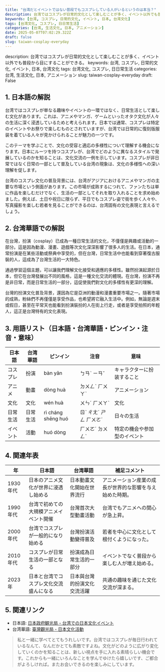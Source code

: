 ```yaml
---
title: "台湾だとイベントではない普段でもコスプレしている人がいるというのは本当？"
description: 台湾ではコスプレが日常的文化として楽しむことが多く、イベント以外でも普段から目にすることができる。
keywords: [台湾, コスプレ, 日常的文化, イベント, 日本, 台湾文化]
tags: [台湾文化, コスプレ, 日日常生活]
categories: [台湾, 生活文化, 日本, アニメーション]
date: 2025-05-07T07:02:29.322Z
draft: false
slug: taiwan-cosplay-everyday
---
```


description: 台湾ではコスプレが日常的文化として楽しむことが多く、イベント以外でも普段から目にすることができる。
keywords: 台湾, コスプレ, 日常的文化, イベント, 日本, 台湾文化
tags: 台湾文化, コスプレ, 日日常生活
categories: 台湾, 生活文化, 日本, アニメーション
slug: taiwan-cosplay-everyday
draft: False

## 1. 日本語の解説

台湾ではコスプレが単なる趣味やイベントの一環ではなく、日常生活として楽しむ文化があります。これは、アニメやマンガ、ゲームといったオタク文化が人々の生活に深く浸透しているためと考えられます。日本では通常、コスプレは特定のイベントやお祭りで楽しむものとされていますが、台湾では日常的に復刻版服装を着ている人々が見かけられることが魅力の一つです。

このテーマを学ぶことで、文化の受容と適応の多様性について理解する機会になります。日本にルーツを持つコスプレが、台湾でどのように異なるスタイルで発展しているのかを知ることは、文化交流の一例を示しています。コスプレが非日常ではなく日常の一部として普及している台湾の現象は、文化の多様性への深い理解を促します。

台湾のコスプレ文化の普及背景には、台湾がアジアにおけるアニメやマンガの主要な市場という側面があります。この市場が成熟するにつれて、ファンたちは単に作品を楽しむだけでなく、生活の一部としてそれを取り入れることを求め始めました。例えば、土日や祝日に限らず、平日でもコスプレ姿で街を歩く人々や、写真撮影を楽しむ若者を見ることができるのは、台湾固有の文化表現と言えるでしょう。

## 2. 台湾華語での解説

在台灣，扮演（cosplay）已成為一種日常生活的文化，不僅僅是興趣或活動的一部分。這是因為動漫、漫畫、遊戲等次文化深深影響了很多人的生活。在日本，通常扮演是在某些活動或祭典中享受的，但在台灣，日常生活中也能看到穿著復古服裝的人，這成為了台灣生活的一大特色。

通過學習這個主題，可以讓我們理解文化接受和適應的多樣性。雖然扮演起源於日本，但它在台灣發展出不同的風格，這是一種文化交流的體現。在台灣，扮演不再是非日常，而是日常生活的一部分，這促使我們對文化的多樣性有更深的理解。

台灣的扮演文化普及背景，還因為它是亞洲的動漫和漫畫重要市場之一。隨著市場的成熟，粉絲們不再僅僅是享受作品，也希望將它融入生活中。例如，無論是週末或假日，甚至在平常天也能看到扮演裝扮的人在街上行走，或者是享受拍照的年輕人，這正是台灣特有的文化表現。

## 3. 用語リスト（日本語・台湾華語・ピンイン・注音・意味）

| 日本語     | 台湾華語       | ピンイン        | 注音        | 意味                                   |
|------------|----------------|----------------|------------|----------------------------------------|
| コスプレ   | 扮演           | bàn yǎn        | ㄅㄢˋ ㄧㄢˇ | キャラクターに扮装すること               |
| アニメ     | 動畫           | dòng huà       | ㄉㄨㄥˋ ㄏㄨㄚˋ | アニメーション                          |
| 文化       | 文化           | wén huà        | ㄨㄣˊ ㄏㄨㄚˋ | 文化                                   |
| 日常生活   | 日常生活       | rì cháng shēng huó | ㄖˋ ㄔㄤˊ ㄕㄥ ㄏㄨㄛˊ | 日々の生活                           |
| イベント   | 活動           | huó dòng       | ㄏㄨㄛˊ ㄉㄨㄥˋ | 特定の機会や参加型のイベント            |

## 4. 関連年表

| 年       | 日本語                               | 台湾華語                               | 補足コメント                                   |
|----------|-------------------------------------|---------------------------------------|----------------------------------------------|
| 1930年代 | 日本のアニメ文化が世界に浸透し始める   | 日本動畫文化開始在世界流行              | アニメーション産業の成長が世界的な影響を与え始めた時期。 |
| 1990年代 | 台湾で初めての大規模アニメイベント開催 | 台灣首次大型動畫活動                   | 台湾でもアニメへの関心が急上昇。                     |
| 2000年代 | 台湾でコスプレが一般的になり始める     | 台灣扮演活動變得普及                    | 若者を中心に文化として根付くようになった。             |
| 2010年代 | コスプレが日常生活の一部となる         | 扮演成為日常生活的一部分                | イベントでなく普段から楽しむ人が増え始める。             |
| 2023年   | 日本と台湾でコスプレ文化交流盛んになる | 日本與台灣的扮演文化交流活躍             | 共通の趣味を通じた文化交流が深まる。                  |

## 5. 関連リンク  

- 日本語: [日本政府観光局 - 台湾での日本文化イベント](https://www.japan.travel/ja/news/)
- 台湾華語: [臺灣觀光局 - 日本文化活動](https://www.taiwan.net.tw/m1.aspx?sNo=0001019)

>私と一緒に学べてとてもうれしいです。台湾ではコスプレが毎日行われているなんて、なんだかとても素敵ですよね。文化がどのように広がり変化していくのかを知ることは、新しい視点を手に入れる素晴らしい機会です。これからも一緒にいろんなことを学んでゆけたら嬉しいです、ご都合がよろしければ。またお会いできるのを楽しみにしています。